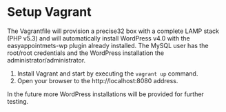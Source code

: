 # Setup Vagrant

The Vagrantfile will provision a precise32 box with a complete LAMP stack (PHP v5.3) and
will automatically install WordPress v4.0 with the easyappointmets-wp plugin already installed.
The MySQL user has the root/root credentials and the WordPress installation the administrator/administrator.

1. Install Vagrant and start by executing the `vagrant up` command.
2. Open your browser to the http://localhost:8080 address.

In the future more WordPress installations will be provided for further testing. 
